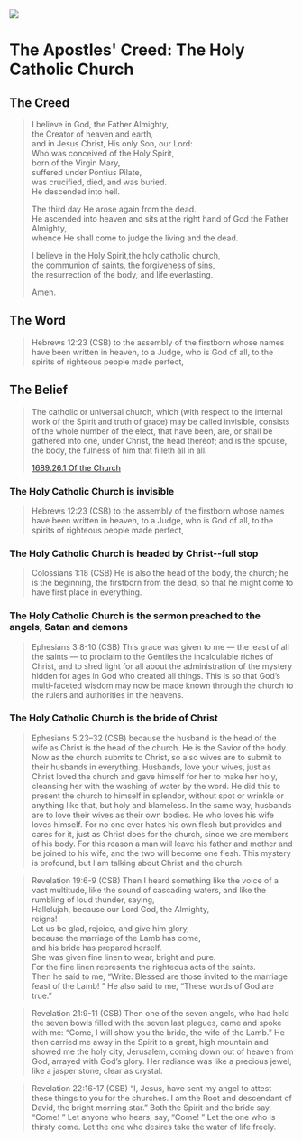 <img class="intro-right" src="/images/art-apostles-creed.png">

# The Apostles' Creed: The Holy Catholic Church

## The Creed

>I believe in God, the Father Almighty,  
>the Creator of heaven and earth,  
>and in Jesus Christ, His only Son, our Lord:  
>Who was conceived of the Holy Spirit,  
>born of the Virgin Mary,  
>suffered under Pontius Pilate,  
>was crucified, died, and was buried.  
>He descended into hell.  
>  
>The third day He arose again from the dead.  
>He ascended into heaven and sits at the right hand of God the Father Almighty,  
>whence He shall come to judge the living and the dead.  
>  
>I believe in the Holy Spirit,<bgy>the holy catholic church</bgy>,  
>the communion of saints, the forgiveness of sins,  
>the resurrection of the body, and life everlasting.  
>  
>Amen.

## The Word

>Hebrews 12:23 (CSB) to the assembly of the firstborn whose names have been written in heaven, to a Judge, who is God of all, to the spirits of righteous people made perfect,

## The Belief

>The catholic or universal church, which (with respect to the internal work of the Spirit and truth of grace) may be called invisible, consists of the whole number of the elect, that have been, are, or shall be gathered into one, under Christ, the head thereof; and is the spouse, the body, the fulness of him that filleth all in all.
>
>[1689.26.1 Of the Church](/posts/confession-1689/1689-0-working/#chapter-26-of-the-church)

### The Holy Catholic Church is invisible

>Hebrews 12:23 (CSB) to the assembly of the firstborn whose names have been written in heaven, to a Judge, who is God of all, to the spirits of righteous people made perfect,

### The Holy Catholic Church is headed by Christ--full stop

>Colossians 1:18 (CSB) He is also the head of the body, the church; he is the beginning, the firstborn from the dead, so that he might come to have first place in everything.

### The Holy Catholic Church is the sermon preached to the angels, Satan and demons

>Ephesians 3:8-10 (CSB) This grace was given to me — the least of all the saints — to proclaim to the Gentiles the incalculable riches of Christ, and to shed light for all about the administration of the mystery hidden for ages in God who created all things. This is so that God’s multi-faceted wisdom may now be made known through the church to the rulers and authorities in the heavens.

### The Holy Catholic Church is the bride of Christ

>Ephesians 5:23–32 (CSB) because the husband is the head of the wife as Christ is the head of the church. He is the Savior of the body. Now as the church submits to Christ, so also wives are to submit to their husbands in everything. Husbands, love your wives, just as Christ loved the church and gave himself for her to make her holy, cleansing her with the washing of water by the word. He did this to present the church to himself in splendor, without spot or wrinkle or anything like that, but holy and blameless. In the same way, husbands are to love their wives as their own bodies. He who loves his wife loves himself. For no one ever hates his own flesh but provides and cares for it, just as Christ does for the church, since we are members of his body. For this reason a man will leave his father and mother and be joined to his wife, and the two will become one flesh. This mystery is profound, but I am talking about Christ and the church.

>Revelation 19:6-9 (CSB) Then I heard something like the voice of a vast multitude, like the sound of cascading waters, and like the rumbling of loud thunder, saying,  
>Hallelujah, because our Lord God, the Almighty,  
>reigns!  
>Let us be glad, rejoice, and give him glory,  
>because the marriage of the Lamb has come,  
>and his bride has prepared herself.  
>She was given fine linen to wear, bright and pure.  
>For the fine linen represents the righteous acts of the saints.  
>Then he said to me, “Write: Blessed are those invited to the marriage feast of the Lamb! ” He also said to me, “These words of God are true.”

>Revelation 21:9-11 (CSB) Then one of the seven angels, who had held the seven bowls filled with the seven last plagues, came and spoke with me: “Come, I will show you the bride, the wife of the Lamb.” He then carried me away in the Spirit to a great, high mountain and showed me the holy city, Jerusalem, coming down out of heaven from God, arrayed with God’s glory. Her radiance was like a precious jewel, like a jasper stone, clear as crystal.

>Revelation 22:16-17 (CSB) “I, Jesus, have sent my angel to attest these things to you for the churches. I am the Root and descendant of David, the bright morning star.” Both the Spirit and the bride say, “Come! ” Let anyone who hears, say, “Come! ” Let the one who is thirsty come. Let the one who desires take the water of life freely.
